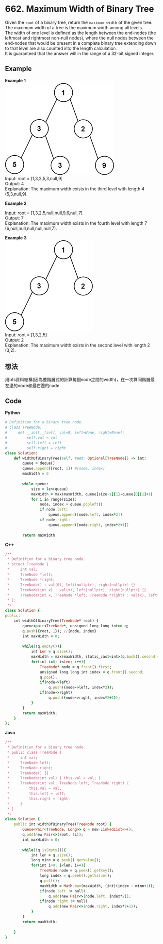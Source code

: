# 662. Maximum Width of Binary Tree
Given the `root` of a binary tree, return the `maximum width` of the given tree.  
The maximum width of a tree is the maximum width among all levels.  
The width of one level is defined as the length between the end-nodes (the leftmost and rightmost non-null nodes), where the null nodes between the end-nodes that would be present in a complete binary tree extending down to that level are also counted into the length calculation.  
It is guaranteed that the answer will in the range of a 32-bit signed integer.  

 
## Example
**Example 1**  
![Image](https://github.com/Adalyne/Leetcode/blob/bb37abd688d0e7bfa35b4855aeee6f085632666d/Binary%20Tree%20BFS/Image/width1-tree.jpg)  
Input: root = [1,3,2,5,3,null,9]  
Output: 4  
Explanation: The maximum width exists in the third level with length 4 (5,3,null,9).  

**Example 2**  

Input: root = [1,3,2,5,null,null,9,6,null,7]  
Output: 7  
Explanation: The maximum width exists in the fourth level with length 7 (6,null,null,null,null,null,7).  

**Example 3**  
![Image](https://github.com/Adalyne/Leetcode/blob/b09e5fea3569c528ba0661aec0d8397c7aa2b637/Binary%20Tree%20BFS/Image/width3-tree.jpg)  
Input: root = [1,3,2,5]  
Output: 2  
Explanation: The maximum width exists in the second level with length 2 (3,2).  

## 想法 
用bfs資料結構(因為要階層式的計算每個node之間的width)，在一次算同階層最左邊的node和最右邊的node  

## Code
**Python**
```ruby
# Definition for a binary tree node.
# class TreeNode:
#     def __init__(self, val=0, left=None, right=None):
#         self.val = val
#         self.left = left
#         self.right = right
class Solution:
    def widthOfBinaryTree(self, root: Optional[TreeNode]) -> int:
        queue = deque()
        queue.append([root, 1]) #[node, index]
        maxWidth = 0

        while queue:
            size = len(queue)
            maxWidth = max(maxWidth, queue[size-1][1]-queue[0][1]+1)
            for i in range(size):
                node, index = queue.popleft()
                if node.left:
                    queue.append([node.left, index*2])
                if node.right:
                    queue.append([node.right, index*2+1])
        
        return maxWidth
```
**C++**
```ruby
/**
 * Definition for a binary tree node.
 * struct TreeNode {
 *     int val;
 *     TreeNode *left;
 *     TreeNode *right;
 *     TreeNode() : val(0), left(nullptr), right(nullptr) {}
 *     TreeNode(int x) : val(x), left(nullptr), right(nullptr) {}
 *     TreeNode(int x, TreeNode *left, TreeNode *right) : val(x), left(left), right(right) {}
 * };
 */
class Solution {
public:
    int widthOfBinaryTree(TreeNode* root) {
        queue<pair<TreeNode*, unsigned long long int>> q;
        q.push({root, 1}); //{node, index}
        int maxWidth = 0;

        while(!q.empty()){
            int Len = q.size();
            maxWidth = max(maxWidth, static_cast<int>(q.back().second - q.front().second + 1));
            for(int i=0; i<Len; i++){
                TreeNode* node = q.front().first;
                unsigned long long int index = q.front().second;
                q.pop();
                if(node->left)
                    q.push({node->left, index*2});
                if(node->right)
                    q.push({node->right, index*2+1});
            }
        }
        return maxWidth;
    }
};
```
**Java**  
```ruby
/**
 * Definition for a binary tree node.
 * public class TreeNode {
 *     int val;
 *     TreeNode left;
 *     TreeNode right;
 *     TreeNode() {}
 *     TreeNode(int val) { this.val = val; }
 *     TreeNode(int val, TreeNode left, TreeNode right) {
 *         this.val = val;
 *         this.left = left;
 *         this.right = right;
 *     }
 * }
 */
class Solution {
    public int widthOfBinaryTree(TreeNode root) {
        Queue<Pair<TreeNode, Long>> q = new LinkedList<>();
        q.add(new Pair<>(root, 1L));
        int maxWidth = 0;

        while(!q.isEmpty()){
            int len = q.size();
            long minn = q.peek().getValue();
            for(int i=0; i<len; i++){
                TreeNode node = q.peek().getKey();
                long index = q.peek().getValue();
                q.poll();
                maxWidth = Math.max(maxWidth, (int)(index - minn+1));
                if(node.left != null)
                    q.add(new Pair<>(node.left, index*2));
                if(node.right != null)
                    q.add(new Pair<>(node.right, index*2+1));
            }
        }
        return maxWidth;

    }
}
```
